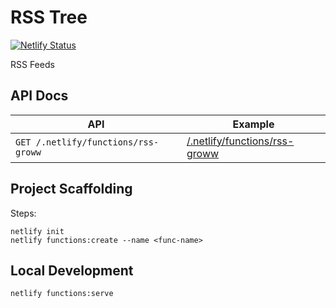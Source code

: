 # RSS Tree

[![Netlify Status](https://api.netlify.com/api/v1/badges/d2b11387-e2b1-4ead-a396-236a44348062/deploy-status)](https://app.netlify.com/sites/rsstree/deploys)

RSS Feeds

## API Docs

| API | Example |
|-----|---------|
| `GET /.netlify/functions/rss-groww` | [/.netlify/functions/rss-groww](https://rsstree.netlify.app/.netlify/functions/rss-groww) |

## Project Scaffolding

Steps:

```
netlify init
netlify functions:create --name <func-name>
```

## Local Development

```
netlify functions:serve
```

